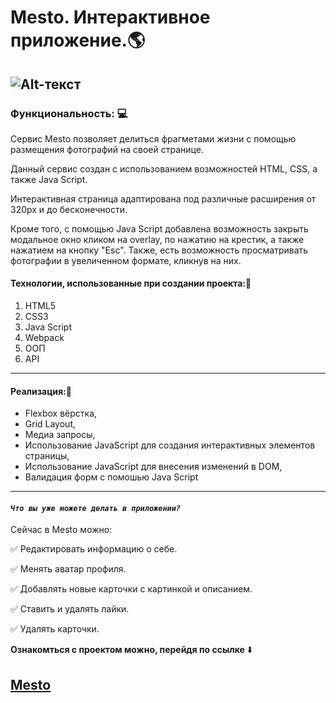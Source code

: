 # Mesto. Интерактивное приложение.:earth_americas:
![Alt-текст](https://psv4.userapi.com/c237231/u73264451/docs/d55/dcb6b4e67619/2022-08-11_20-57-37.png?extra=vjOc_VqfangZPQaMHXc7qPyeN726igCH1cGbetf9mWT-PzV_DgLpj29vRRspR8BMYlmkr0iUe_L3EoCgRD12rQN0Bl7_EeFjnlr0szp_54GwZQweVBPXjfeIA-CO4VbWgT7qdUtLoTNReq87lleWdw)
---
### Функциональность: :computer:
Сервис Mesto позволяет делиться фрагметами жизни с помощью размещения фотографий на своей странице.

Данный сервис создан с использованием возможностей HTML, CSS, а также Java Script.

Интерактивная страница адаптирована под различные расширения от 320px и до бесконечности.

Кроме того, с помощью Java Script добавлена возможность закрыть модальное окно кликом на overlay, по нажатию на крестик, а также нажатием на кнопку "Esc". Также, есть возможность просматривать фотографии в увеличенном формате, кликнув на них.

#### Технологии, использованные при создании проекта::hammer:
1. HTML5
2. CSS3
3. Java Script
4. Webpack
5. ООП
6. API
---

#### Реализация::memo:
+ Flexbox вёрстка,
+ Grid Layout,
+ Медиа запросы,
+ Использование JavaScript для создания интерактивных элементов страницы,
+ Использование JavaScript для внесения изменений в DOM,
+ Валидация форм с помошью Java Script
---
#### *`Что вы уже можете делать в приложении?`*
Сейчас в Mesto можно:

:white_check_mark: Редактировать информацию о себе.

:white_check_mark: Менять аватар профиля.

:white_check_mark: Добавлять новые карточки с картинкой и описанием.

:white_check_mark: Ставить и удалять лайки.

:white_check_mark: Удалять карточки.


**Ознакомться с проектом можно, перейдя по ссылке**
:arrow_down:
## [Mesto](https://alevtina27.github.io/mesto/)
